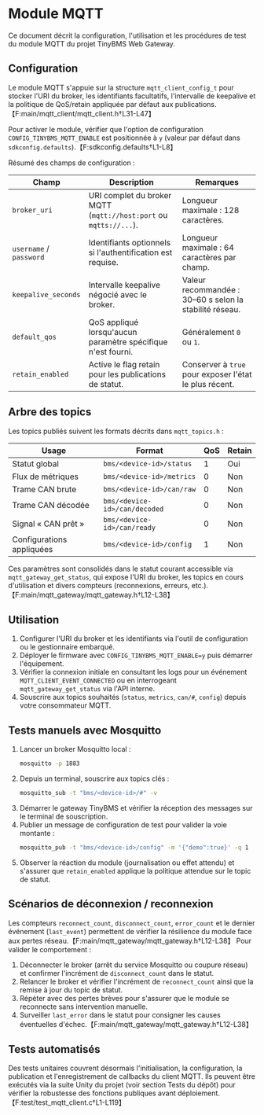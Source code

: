 # Module MQTT

Ce document décrit la configuration, l'utilisation et les procédures de test du module MQTT du projet TinyBMS Web Gateway.

## Configuration

Le module MQTT s'appuie sur la structure `mqtt_client_config_t` pour stocker l'URI du broker, les identifiants facultatifs, l'intervalle de keepalive et la politique de QoS/retain appliquée par défaut aux publications.【F:main/mqtt_client/mqtt_client.h†L31-L47】

Pour activer le module, vérifier que l'option de configuration `CONFIG_TINYBMS_MQTT_ENABLE` est positionnée à `y` (valeur par défaut dans `sdkconfig.defaults`).【F:sdkconfig.defaults†L1-L8】

Résumé des champs de configuration :

| Champ | Description | Remarques |
| --- | --- | --- |
| `broker_uri` | URI complet du broker MQTT (`mqtt://host:port` ou `mqtts://...`). | Longueur maximale : 128 caractères. |
| `username` / `password` | Identifiants optionnels si l'authentification est requise. | Longueur maximale : 64 caractères par champ. |
| `keepalive_seconds` | Intervalle keepalive négocié avec le broker. | Valeur recommandée : 30–60 s selon la stabilité réseau. |
| `default_qos` | QoS appliqué lorsqu'aucun paramètre spécifique n'est fourni. | Généralement `0` ou `1`. |
| `retain_enabled` | Active le flag retain pour les publications de statut. | Conserver à `true` pour exposer l'état le plus récent. |

## Arbre des topics

Les topics publiés suivent les formats décrits dans `mqtt_topics.h` :

| Usage | Format | QoS | Retain |
| --- | --- | --- | --- |
| Statut global | `bms/<device-id>/status` | 1 | Oui |
| Flux de métriques | `bms/<device-id>/metrics` | 0 | Non |
| Trame CAN brute | `bms/<device-id>/can/raw` | 0 | Non |
| Trame CAN décodée | `bms/<device-id>/can/decoded` | 0 | Non |
| Signal « CAN prêt » | `bms/<device-id>/can/ready` | 0 | Non |
| Configurations appliquées | `bms/<device-id>/config` | 1 | Non |

Ces paramètres sont consolidés dans le statut courant accessible via `mqtt_gateway_get_status`, qui expose l'URI du broker, les topics en cours d'utilisation et divers compteurs (reconnexions, erreurs, etc.).【F:main/mqtt_gateway/mqtt_gateway.h†L12-L38】

## Utilisation

1. Configurer l'URI du broker et les identifiants via l'outil de configuration ou le gestionnaire embarqué.
2. Déployer le firmware avec `CONFIG_TINYBMS_MQTT_ENABLE=y` puis démarrer l'équipement.
3. Vérifier la connexion initiale en consultant les logs pour un événement `MQTT_CLIENT_EVENT_CONNECTED` ou en interrogeant `mqtt_gateway_get_status` via l'API interne.
4. Souscrire aux topics souhaités (`status`, `metrics`, `can/#`, `config`) depuis votre consommateur MQTT.

## Tests manuels avec Mosquitto

1. Lancer un broker Mosquitto local :
   ```bash
   mosquitto -p 1883
   ```
2. Depuis un terminal, souscrire aux topics clés :
   ```bash
   mosquitto_sub -t "bms/<device-id>/#" -v
   ```
3. Démarrer le gateway TinyBMS et vérifier la réception des messages sur le terminal de souscription.
4. Publier un message de configuration de test pour valider la voie montante :
   ```bash
   mosquitto_pub -t "bms/<device-id>/config" -m '{"demo":true}' -q 1
   ```
5. Observer la réaction du module (journalisation ou effet attendu) et s'assurer que `retain_enabled` applique la politique attendue sur le topic de statut.

## Scénarios de déconnexion / reconnexion

Les compteurs `reconnect_count`, `disconnect_count`, `error_count` et le dernier événement (`last_event`) permettent de vérifier la résilience du module face aux pertes réseau.【F:main/mqtt_gateway/mqtt_gateway.h†L12-L38】 Pour valider le comportement :

1. Déconnecter le broker (arrêt du service Mosquitto ou coupure réseau) et confirmer l'incrément de `disconnect_count` dans le statut.
2. Relancer le broker et vérifier l'incrément de `reconnect_count` ainsi que la remise à jour du topic de statut.
3. Répéter avec des pertes brèves pour s'assurer que le module se reconnecte sans intervention manuelle.
4. Surveiller `last_error` dans le statut pour consigner les causes éventuelles d'échec.【F:main/mqtt_gateway/mqtt_gateway.h†L12-L38】

## Tests automatisés

Des tests unitaires couvrent désormais l'initialisation, la configuration, la publication et l'enregistrement de callbacks du client MQTT. Ils peuvent être exécutés via la suite Unity du projet (voir section Tests du dépôt) pour vérifier la robustesse des fonctions publiques avant déploiement.【F:test/test_mqtt_client.c†L1-L119】
